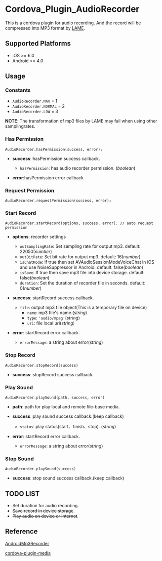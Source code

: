 # Cordova_Plugin_AudioRecorder

This is a cordova plugin for audio recording. And the record will be compressed into MP3 format by [LAME](http://lame.sourceforge.net/index.php).

## Supported Platforms

- iOS >= 6.0
- Android >= 4.0

## Usage

### Constants

- `AudioRecorder.MAX`           = 1
- `AudioRecorder.NORMAL`        = 2
- `AudioRecorder.LOW`           = 3

__NOTE__: The transformation of mp3 files by LAME may fail when using other samplingrates.

### Has Permission

```
AudioRecorder.hasPermission(success, error);
```

- __success__: hasPermission success callback.
    - `hasPermission`: has audio recorder permission. (_boolean_)

- __error__:hasPermission error callback

### Request Permission

```
AudioRecorder.requestPermission(success, error);
```

### Start Record

```
AudioRecorder.startRecord(options, success, error); // auto request permission
```

- __options__: recorder settings
    - `outSamplingRate`: Set sampling rate for output mp3. default: 22050(_number_)
    - `outBitRate`: Set bit rate for output mp3. default: 16(_number_)
    - `isChatMode`: If true then set AVAudioSessionModeVoiceChat in iOS and use NoiseSuppressor in Android. default: false(_boolean_)
    - `isSave`: If true then save mp3 file into device storage. default: false(_boolean_)
    - `duration`: Set the duration of recorder file in seconds. default: 0(_number_)

- __success__: startRecord success callback.
    - `file`: output mp3 file object(This is a temporary file on device)
        - `name`: mp3 file's name.(_string_)
        - `type`: `'audio/mpeg'`(_string_)
        - `uri`: file local uri(_string_)

- __error__: startRecord error callback.
    - `errorMessage`: a string about error(_string_)

### Stop Record

```
AudioRecorder.stopRecord(success)
```

- __success__: stopRecord success callback.


### Play Sound

```
AudioRecorder.playSound(path, success, error)
```

- __path__: path for play local and remote file-base media.

- __success__: play sound success callback.(keep callback)
    - `status`: play status(start、finish、stop). (_string_)

- __error__: startRecord error callback.
    - `errorMessage`: a string about error(_string_)


### Stop Sound

```
AudioRecorder.playSound(success)
```

- __success__: stop sound success callback.(keep callback)


## TODO LIST

- Set duration for audio recording. 
- ~~Save record in device storage~~.
- ~~Play audio on device or Internet~~.

## Reference

[AndroidMp3Recorder](https://github.com/telescreen/AndroidMp3Recorder)

[cordova-plugin-media](https://cordova.apache.org/docs/en/latest/reference/cordova-plugin-media/)